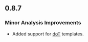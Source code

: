 ## 0.8.7

### Minor Analysis Improvements

* Added support for [doT](https://github.com/olado/doT) templates. 
